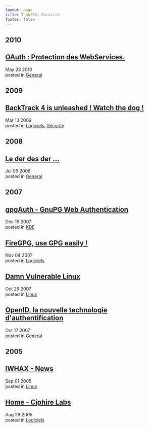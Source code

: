 ```yaml
---
layout: page
title: Tag&#58; Sécurité
footer: false
---
```


<div id="blog-archives" class="category">
<h2>2010</h2>

<article>
<h1><a href="/2010/05/23/oauth-protection-des-webservices/index.html">OAuth : Protection des WebServices.</a></h1>
<time datetime="2010-05-23T00:00:00-06:00" pubdate><span class='month'>May</span> <span class='day'>23</span> <span class='year'>2010</span></time>
<footer>
<span class="categories">posted in 
<a href='/categories/general/'>General</a></span>
</footer>
</article>
<h2>2009</h2>

<article>
<h1><a href="/2009/03/13/backtrack-4-is-unleashed-watch-the-dog/index.html">BackTrack 4 is unleashed ! Watch the dog !</a></h1>
<time datetime="2009-03-13T00:00:00-06:00" pubdate><span class='month'>Mar</span> <span class='day'>13</span> <span class='year'>2009</span></time>
<footer>
<span class="categories">posted in 
<a href='/categories/logiciels/'>Logiciels</a>, <a href='/categories/sécurité/'>Sécurité</a></span>
</footer>
</article>
<h2>2008</h2>

<article>
<h1><a href="/2008/07/09/le-der-des-der/index.html">Le der des der ...</a></h1>
<time datetime="2008-07-09T00:00:00-06:00" pubdate><span class='month'>Jul</span> <span class='day'>09</span> <span class='year'>2008</span></time>
<footer>
<span class="categories">posted in 
<a href='/categories/general/'>General</a></span>
</footer>
</article>
<h2>2007</h2>

<article>
<h1><a href="/2007/12/19/gpgauth-gnupg-web-authentication/index.html">gpgAuth - GnuPG Web Authentication</a></h1>
<time datetime="2007-12-19T00:00:00-06:00" pubdate><span class='month'>Dec</span> <span class='day'>19</span> <span class='year'>2007</span></time>
<footer>
<span class="categories">posted in 
<a href='/categories/kde/'>KDE</a></span>
</footer>
</article>

<article>
<h1><a href="/2007/11/04/firegpg-use-gpg-easily/index.html">FireGPG, use GPG easily !</a></h1>
<time datetime="2007-11-04T00:00:00-06:00" pubdate><span class='month'>Nov</span> <span class='day'>04</span> <span class='year'>2007</span></time>
<footer>
<span class="categories">posted in 
<a href='/categories/logiciels/'>Logiciels</a></span>
</footer>
</article>

<article>
<h1><a href="/2007/10/29/damn-vulnerable-linux/index.html">Damn Vulnerable Linux</a></h1>
<time datetime="2007-10-29T00:00:00-06:00" pubdate><span class='month'>Oct</span> <span class='day'>29</span> <span class='year'>2007</span></time>
<footer>
<span class="categories">posted in 
<a href='/categories/linux/'>Linux</a></span>
</footer>
</article>

<article>
<h1><a href="/2007/10/17/openid-la-nouvelle-technologie-dauthentification/index.html">OpenID, la nouvelle technologie d'authentification</a></h1>
<time datetime="2007-10-17T00:00:00-06:00" pubdate><span class='month'>Oct</span> <span class='day'>17</span> <span class='year'>2007</span></time>
<footer>
<span class="categories">posted in 
<a href='/categories/general/'>General</a></span>
</footer>
</article>
<h2>2005</h2>

<article>
<h1><a href="/2005/09/01/iwhax-news/index.html">IWHAX - News</a></h1>
<time datetime="2005-09-01T00:00:00-06:00" pubdate><span class='month'>Sep</span> <span class='day'>01</span> <span class='year'>2005</span></time>
<footer>
<span class="categories">posted in 
<a href='/categories/linux/'>Linux</a></span>
</footer>
</article>

<article>
<h1><a href="/2005/08/28/home-ciphire-labs/index.html">Home - Ciphire Labs</a></h1>
<time datetime="2005-08-28T00:00:00-06:00" pubdate><span class='month'>Aug</span> <span class='day'>28</span> <span class='year'>2005</span></time>
<footer>
<span class="categories">posted in 
<a href='/categories/logiciels/'>Logiciels</a></span>
</footer>
</article>
</div>

